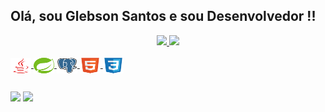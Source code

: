 ## Olá, sou Glebson Santos e sou Desenvolvedor !!
<div align="center">
  <a href="https://github.com/ApenasGlebson">
  <img height="180em" src="https://github-readme-stats.vercel.app/api?username=ApenasGlebson&show_icons=true&theme=dark&include_all_commits=true&count_private=true"/>
  <img height="180em" src="https://github-readme-stats.vercel.app/api/top-langs/?username=ApenasGlebson&theme=dark&include_all_commits=true&count_private=true"/>
</div>
<div style="display: inline_block"><br>
  <img align="center" alt="java" height="25" width="33" src="https://github.com/devicons/devicon/blob/master/icons/java/java-plain.svg">
  <img align="center" alt="Spring" height="25" width="33" src="https://github.com/devicons/devicon/blob/master/icons/spring/spring-original.svg">
  <img align="center" alt="Postgresql" height="25" width="33" src="https://github.com/devicons/devicon/blob/master/icons/postgresql/postgresql-original.svg">
  <img align="center" alt="HTML" height="25" width="33" src="https://raw.githubusercontent.com/devicons/devicon/master/icons/html5/html5-original.svg">
  <img align="center" alt="CSS" height="25" width="33" src="https://raw.githubusercontent.com/devicons/devicon/master/icons/css3/css3-original.svg">
</div>
  
  ##
 
<div> 
  <a href = "mailto:GlebsonSantos@outlook.pt"><img src="https://img.shields.io/badge/-Gmail-%23333?style=for-the-badge&logo=Gmail&logoColor=white" target="_blank"></a>
  <a href="https://www.linkedin.com/in/glebson-santos-6066231b9/" target="_blank"><img src="https://img.shields.io/badge/-LinkedIn-%230077B5?style=for-the-badge&logo=linkedin&logoColor=white" target="_blank"></a> 
</div
